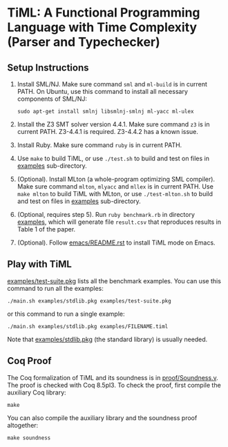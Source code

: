 TiML: A Functional Programming Language with Time Complexity (Parser and Typechecker)
===========================================

Setup Instructions
-----------------------

1. Install SML/NJ. Make sure command `sml` and `ml-build` is in current PATH.
   On Ubuntu, use this command to install all necessary components of SML/NJ:
       
   ```
   sudo apt-get install smlnj libsmlnj-smlnj ml-yacc ml-ulex
   ```

2. Install the Z3 SMT solver version 4.4.1. Make sure command `z3` is in current PATH. Z3-4.4.1 is required. Z3-4.4.2 has a known issue.

3. Install Ruby. Make sure command `ruby` is in current PATH.

4. Use `make` to build TiML, or use `./test.sh` to build and test on files in [examples](examples) sub-directory.

5. (Optional). Install MLton (a whole-program optimizing SML compiler). Make sure command `mlton`, `mlyacc` and `mllex` is in current PATH. Use `make mlton` to build TiML with MLton, or use `./test-mlton.sh` to build and test on files in [examples](examples) sub-directory.

6. (Optional, requires step 5). Run `ruby benchmark.rb` in directory [examples](examples), which will generate file `result.csv` that reproduces results in Table 1 of the paper.

7. (Optional). Follow [emacs/README.rst](emacs/README.rst) to install TiML mode on Emacs.

Play with TiML
----------------------------------

[examples/test-suite.pkg](examples/test-suite.pkg) lists all the benchmark examples. You can use this command to run all the examples:

  ```
  ./main.sh examples/stdlib.pkg examples/test-suite.pkg
  ```

or this command to run a single example:

  ```
  ./main.sh examples/stdlib.pkg examples/FILENAME.timl
  ```

Note that [examples/stdlib.pkg](examples/stdlib.pkg) (the standard library) is usually needed.

Coq Proof
----------------------------------

The Coq formalization of TiML and its soundness is in [proof/Soundness.v](proof/Soundness.v). The proof is checked with Coq 8.5pl3. To check the proof, first compile the auxiliary Coq library:

  ```
  make
  ```

You can also compile the auxiliary library and the soundness proof altogether:

  ```
  make soundness
  ```
